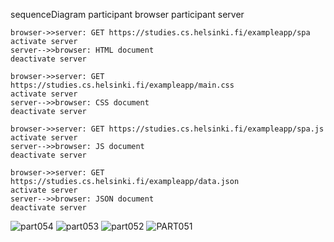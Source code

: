 sequenceDiagram
    participant browser
    participant server

    browser->>server: GET https://studies.cs.helsinki.fi/exampleapp/spa
    activate server
    server-->>browser: HTML document
    deactivate server

    browser->>server: GET https://studies.cs.helsinki.fi/exampleapp/main.css
    activate server
    server-->>browser: CSS document
    deactivate server

    browser->>server: GET https://studies.cs.helsinki.fi/exampleapp/spa.js
    activate server
    server-->>browser: JS document
    deactivate server

    browser->>server: GET https://studies.cs.helsinki.fi/exampleapp/data.json
    activate server
    server-->>browser: JSON document
    deactivate server
    
![part054](https://github.com/vjfdez/FullStackOpen/assets/68879881/f33e6913-579e-4296-b861-58317157b2fc)
![part053](https://github.com/vjfdez/FullStackOpen/assets/68879881/5268ae4c-6d1f-40d1-8c04-d4c211df6459)
![part052](https://github.com/vjfdez/FullStackOpen/assets/68879881/69eea7c8-f200-4574-b6e0-ee84d46b5a26)
![PART051](https://github.com/vjfdez/FullStackOpen/assets/68879881/4e3c05cc-37e4-4def-89e1-787d12bd210a)
